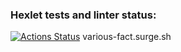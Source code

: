 ### Hexlet tests and linter status:

[![Actions Status](https://github.com/zhanybekzh/layout-designer-project-lvl1/workflows/hexlet-check/badge.svg)](https://github.com/zhanybekzh/layout-designer-project-lvl1/actions)
various-fact.surge.sh
